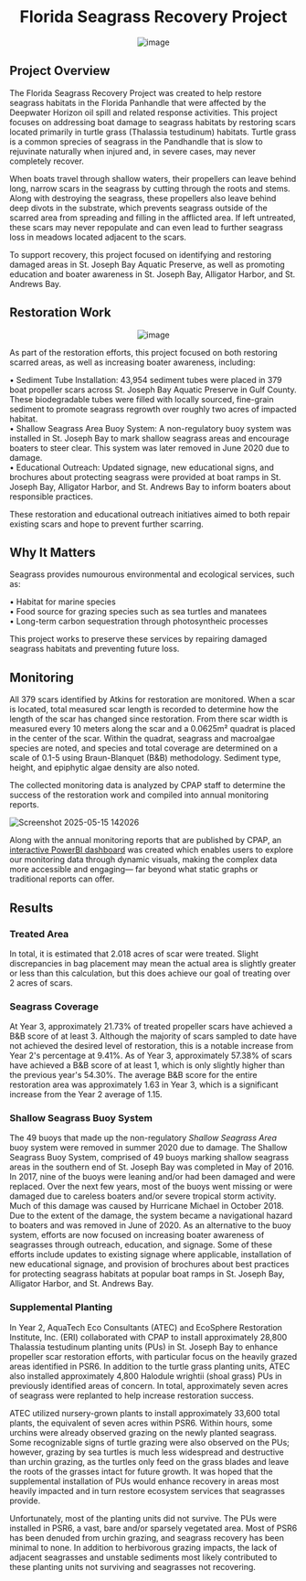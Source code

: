 <div align="center">

# Florida Seagrass Recovery Project
![image](https://github.com/user-attachments/assets/10577973-2343-446e-a15b-956cfb386d36)


</div>

## Project Overview
The Florida Seagrass Recovery Project was created to help restore seagrass habitats in the Florida Panhandle that were affected by the Deepwater Horizon oil spill and related response activities. This project focuses on addressing boat damage to seagrass habitats by restoring scars located primarily in turtle grass (Thalassia testudinum) habitats. Turtle grass is a common sprecies of seagrass in the Pandhandle that is slow to rejuvinate naturally when injured and, in severe cases, may never completely recover.

When boats travel through shallow waters, their propellers can leave behind long, narrow scars in the seagrass by cutting through the roots and stems. Along with destroying the seagrass, these propellers also leave behind deep divots in the substrate, which prevents seagrass outside of the scarred area from spreading and filling in the afflicted area. If left untreated, these scars may never repopulate and can even lead to further seagrass loss in meadows located adjacent to the scars.

To support recovery, this project focused on identifying and restoring damaged areas in St. Joseph Bay Aquatic Preserve, as well as promoting education and boater awareness in St. Joseph Bay, Alligator Harbor, and St. Andrews Bay.

## Restoration Work
<div align="center">
  
![image](https://github.com/user-attachments/assets/13c5c77a-d5e5-416f-bbfd-e4c769dee827)

</div>

As part of the restoration efforts, this project focused on both restoring scarred areas, as well as increasing boater awareness, including:

• Sediment Tube Installation: 43,954 sediment tubes were placed in 379 boat propeller scars across St. Joseph Bay Aquatic Preserve in Gulf County. These biodegradable tubes were filled with locally sourced, fine-grain sediment to promote seagrass regrowth over roughly two acres of impacted habitat. <br />
• Shallow Seagrass Area Buoy System: A non-regulatory buoy system was installed in St. Joseph Bay to mark shallow seagrass areas and encourage boaters to steer clear. This system was later removed in June 2020 due to damage. <br />
• Educational Outreach: Updated signage, new educational signs, and brochures about protecting seagrass were provided at boat ramps in St. Joseph Bay, Alligator Harbor, and St. Andrews Bay to inform boaters about responsible practices. <br />

These restoration and educational outreach initiatives aimed to both repair existing scars and hope to prevent further scarring.

## Why It Matters 

Seagrass provides numourous environmental and ecological services, such as:

• Habitat for marine species <br />
• Food source for grazing species such as sea turtles and manatees <br />
• Long-term carbon sequestration through photosyntheic processes <br />

This project works to preserve these services by repairing damaged seagrass habitats and preventing future loss.

## Monitoring

All 379 scars identified by Atkins for restoration are monitored. When a scar is located, total measured scar length is recorded to determine how the length of the scar has changed since restoration. From there scar width is measured every 10 meters along the scar and a 0.0625m² quadrat is placed in the center of the scar. Within the quadrat, seagrass and macroalgae species are noted, and species and total coverage are determined on a scale of 0.1-5 using Braun-Blanquet (B&B) methodology. Sediment type, height, and epiphytic algae density are also noted.

The collected monitoring data is analyzed by CPAP staff to determine the success of the restoration work and compiled into annual monitoring reports.

![Screenshot 2025-05-15 142026](https://github.com/user-attachments/assets/a7c72bc9-3b65-4249-8347-3573053167b9)

Along with the annual monitoring reports that are published by CPAP, an [interactive PowerBI dashboard](https://app.powerbi.com/view?r=eyJrIjoiODhhZGQxZmYtYjYzYy00MTQ0LWI3M2EtZmE3NzdlODdlOGE3IiwidCI6ImI2MjAxOTYwLTQ1YmEtNGI3OC1iMDgwLWYxYzQzM2ZmNmUzNiIsImMiOjZ9) was created which enables users to explore our monitoring data through dynamic visuals, making the complex data more accessible and engaging— far beyond what static graphs or traditional reports can offer.

## Results

### Treated Area
In total, it is estimated that 2.018 acres of scar were treated. Slight discrepancies in bag placement may mean the actual area is slightly greater or less than this calculation, but this does achieve our goal of treating over 2 acres of scars.

### Seagrass Coverage
At Year 3, approximately 21.73% of treated propeller scars have achieved a B&B score of at least 3. Although the majority of scars sampled to date have not achieved the desired level of restoration, this is a notable increase from Year 2's percentage at 9.41%. As of Year 3, approximately 57.38% of scars have achieved a B&B score of at least 1, which is only slightly higher than the previous year's 54.30%. The average B&B score for the entire restoration area was approximately 1.63 in Year 3, which is a significant increase from the Year 2 average of 1.15.

### Shallow Seagrass Buoy System
The 49 buoys that made up the non-regulatory _Shallow Seagrass Area_ buoy system were removed in summer 2020 due to damage. The Shallow Seagrass Buoy System, comprised of 49 buoys marking shallow seagrass areas in the southern end of St. Joseph Bay was completed in May of 2016. In 2017, nine of the buoys were leaning and/or had been damaged and were replaced. Over the next few years, most of the buoys went  missing or were damaged due to careless boaters and/or severe tropical storm activity. Much of this damage was caused by Hurricane Michael in October 2018. Due to the extent of the damage, the system became a navigational hazard to boaters and was removed in June of 2020. As an alternative to the buoy system, efforts are now focused on increasing boater awareness of seagrasses through outreach, education, and signage. Some of these efforts include updates to existing signage where applicable, installation of new educational signage, and provision of brochures about best practices for protecting seagrass habitats at popular boat ramps in St. Joseph Bay, Alligator Harbor, and St. Andrews Bay.

### Supplemental Planting
In Year 2, AquaTech Eco Consultants (ATEC) and EcoSphere Restoration Institute, Inc. (ERI) collaborated with CPAP to install approximately 28,800 Thalassia testudinum planting units (PUs) in St. Joseph Bay to enhance propeller scar restoration efforts, with particular focus on the heavily grazed areas identified in PSR6. In addition to the turtle grass planting units, ATEC also installed approximately 4,800 Halodule wrightii (shoal grass) PUs in previously identified areas of concern. In total, approximately seven acres of seagrass were replanted to help increase restoration success.

ATEC utilized nursery-grown plants to install approximately 33,600 total plants, the equivalent of seven acres within PSR6. Within hours, some urchins were already observed grazing on the newly planted seagrass. Some recognizable signs of turtle grazing were also observed on the PUs; however, grazing by sea turtles is much less widespread and destructive than urchin grazing, as the turtles only feed on the grass blades and leave the roots of the grasses intact for future growth. It was hoped that the supplemental installation of PUs would enhance recovery in areas most heavily impacted and in turn restore ecosystem services that seagrasses provide.

Unfortunately, most of the planting units did not survive. The PUs were installed in PSR6, a vast, bare and/or sparsely vegetated area. Most of PSR6 has been denuded from urchin grazing, and seagrass recovery has been minimal to none. In addition to herbivorous grazing impacts, the lack of adjacent seagrasses and unstable sediments most likely contributed to these planting units not surviving and seagrasses not recovering. 
